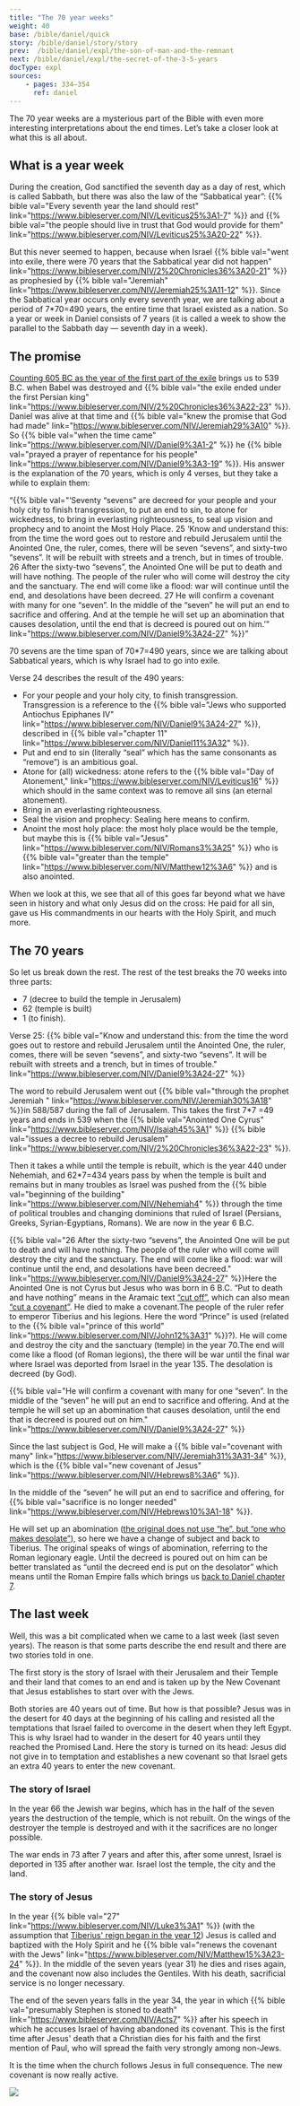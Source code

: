 ```yaml
---
title: "The 70 year weeks"
weight: 40
base: /bible/daniel/quick
story: /bible/daniel/story/story
prev:  /bible/daniel/expl/the-son-of-man-and-the-remnant
next: /bible/daniel/expl/the-secret-of-the-3-5-years
docType: expl
sources:
    - pages: 334–354
      ref: daniel
---
```


The 70 year weeks are a mysterious part of the Bible with even more interesting interpretations about the end times. Let’s take a closer look at what this is all about.

## What is a year week

<a name="e18f"></a>
During the creation, God sanctified the seventh day as a day of rest, which is called Sabbath, but there was also the law of the “Sabbatical year”: {{% bible val="Every seventh year the land should rest" link="https://www.bibleserver.com/NIV/Leviticus25%3A1-7" %}} and {{% bible val="the people should live in trust that God would provide for them" link="https://www.bibleserver.com/NIV/Leviticus25%3A20-22" %}}.

But this never seemed to happen, because when Israel {{% bible val="went into exile, there were 70 years that the Sabbatical year did not happen" link="https://www.bibleserver.com/NIV/2%20Chronicles36%3A20-21" %}} as prophesied by {{% bible val="Jeremiah" link="https://www.bibleserver.com/NIV/Jeremiah25%3A11-12" %}}. Since the Sabbatical year occurs only every seventh year, we are talking about a period of 7*70=490 years, the entire time that Israel existed as a nation. So a year or week in Daniel consists of 7 years (it is called a week to show the parallel to the Sabbath day — seventh day in a week).

## The promise

<a name="2d32"></a>
[Counting 605 BC as the year of the first part of the exile](https://seminary.bju.edu/theology-in-3d/so-was-it-70-years-or-not/) brings us to 539 B.C. when Babel was destroyed and {{% bible val="the exile ended under the first Persian king" link="https://www.bibleserver.com/NIV/2%20Chronicles36%3A22-23" %}}. Daniel was alive at that time and {{% bible val="knew the promise that God had made" link="https://www.bibleserver.com/NIV/Jeremiah29%3A10" %}}. So {{% bible val="when the time came" link="https://www.bibleserver.com/NIV/Daniel9%3A1-2" %}} he {{% bible val="prayed a prayer of repentance for his people" link="https://www.bibleserver.com/NIV/Daniel9%3A3-19" %}}. His answer is the explanation of the 70 years, which is only 4 verses, but they take a while to explain them:

“{{% bible val="‘Seventy “sevens” are decreed for your people and your holy city to finish transgression, to put an end to sin, to atone for wickedness, to bring in everlasting righteousness, to seal up vision and prophecy and to anoint the Most Holy Place. 25 ‘Know and understand this: from the time the word goes out to restore and rebuild Jerusalem until the Anointed One, the ruler, comes, there will be seven “sevens”, and sixty-two “sevens”. It will be rebuilt with streets and a trench, but in times of trouble. 26 After the sixty-two “sevens”, the Anointed One will be put to death and will have nothing. The people of the ruler who will come will destroy the city and the sanctuary. The end will come like a flood: war will continue until the end, and desolations have been decreed. 27 He will confirm a covenant with many for one “seven”. In the middle of the “seven” he will put an end to sacrifice and offering. And at the temple he will set up an abomination that causes desolation, until the end that is decreed is poured out on him.’" link="https://www.bibleserver.com/NIV/Daniel9%3A24-27" %}}”

70 sevens are the time span of 70*7=490 years, since we are talking about Sabbatical years, which is why Israel had to go into exile.

Verse 24 describes the result of the 490 years:

- For your people and your holy city, to finish transgression. Transgression is a reference to the {{% bible val="Jews who supported Antiochus Epiphanes IV" link="https://www.bibleserver.com/NIV/Daniel9%3A24-27" %}}, described in {{% bible val="chapter 11" link="https://www.bibleserver.com/NIV/Daniel11%3A32" %}}.
- Put and end to sin (literally “seal” which has the same consonants as “remove”) is an ambitious goal.
- Atone for (all) wickedness: atone refers to the {{% bible val="Day of Atonement," link="https://www.bibleserver.com/NIV/Leviticus16" %}} which should in the same context was to remove all sins (an eternal atonement).
- Bring in an everlasting righteousness.
- Seal the vision and prophecy: Sealing here means to confirm.
- Anoint the most holy place: the most holy place would be the temple, but maybe this is {{% bible val="Jesus" link="https://www.bibleserver.com/NIV/Romans3%3A25" %}} who is {{% bible val="greater than the temple" link="https://www.bibleserver.com/NIV/Matthew12%3A6" %}} and is also anointed.

When we look at this, we see that all of this goes far beyond what we have seen in history and what only Jesus did on the cross: He paid for all sin, gave us His commandments in our hearts with the Holy Spirit, and much more.

## The 70 years

<a name="6576"></a>
So let us break down the rest. The rest of the test breaks the 70 weeks into three parts:

- 7 (decree to build the temple in Jerusalem)
- 62 (temple is built)
- 1 (to finish).

Verse 25: {{% bible val="Know and understand this: from the time the word goes out to restore and rebuild Jerusalem until the Anointed One, the ruler, comes, there will be seven “sevens”, and sixty-two “sevens”. It will be rebuilt with streets and a trench, but in times of trouble." link="https://www.bibleserver.com/NIV/Daniel9%3A24-27" %}}

The word to rebuild Jerusalem went out {{% bible val="through the prophet Jeremiah " link="https://www.bibleserver.com/NIV/Jeremiah30%3A18" %}}in 588/587 during the fall of Jerusalem. This takes the first 7*7 =49 years and ends in 539 when the {{% bible val="Anointed One Cyrus" link="https://www.bibleserver.com/NIV/Isaiah45%3A1" %}} {{% bible val="issues a decree to rebuild Jerusalem" link="https://www.bibleserver.com/NIV/2%20Chronicles36%3A22-23" %}}.

Then it takes a while until the temple is rebuilt, which is the year 440 under Nehemiah, and 62*7=434 years pass by when the temple is built and remains but in many troubles as Israel was pushed from the {{% bible val="beginning of the building" link="https://www.bibleserver.com/NIV/Nehemiah4" %}} through the time of political troubles and changing dominions that ruled of Israel (Persians, Greeks, Syrian-Egyptians, Romans). We are now in the year 6 B.C.

{{% bible val="26 After the sixty-two “sevens”, the Anointed One will be put to death and will have nothing. The people of the ruler who will come will destroy the city and the sanctuary. The end will come like a flood: war will continue until the end, and desolations have been decreed." link="https://www.bibleserver.com/NIV/Daniel9%3A24-27" %}}Here the Anointed One is not Cyrus but Jesus who was born in 6 B.C. “Put to death and have nothing” means in the Aramaic text [“cut off”](https://biblehub.com/interlinear/daniel/9-26.htm), which can also mean [“cut a covenant”](https://biblehub.com/hebrew/3772.htm). He died to make a covenant.The people of the ruler refer to emperor Tiberius and his legions. Here the word “Prince” is used (related to the {{% bible val="prince of this world" link="https://www.bibleserver.com/NIV/John12%3A31" %}}?). He will come and destroy the city and the sanctuary (temple) in the year 70.The end will come like a flood (of Roman legions), the there will be war until the final war where Israel was deported from Israel in the year 135. The desolation is decreed (by God).

{{% bible val="He will confirm a covenant with many for one “seven”. In the middle of the “seven” he will put an end to sacrifice and offering. And at the temple he will set up an abomination that causes desolation, until the end that is decreed is poured out on him." link="https://www.bibleserver.com/NIV/Daniel9%3A24-27" %}}

Since the last subject is God, He will make a {{% bible val="covenant with many" link="https://www.bibleserver.com/NIV/Jeremiah31%3A31-34" %}}, which is the {{% bible val="new covenant of Jesus" link="https://www.bibleserver.com/NIV/Hebrews8%3A6" %}}.

In the middle of the “seven” he will put an end to sacrifice and offering, for {{% bible val="sacrifice is no longer needed" link="https://www.bibleserver.com/NIV/Hebrews10%3A1-18" %}}.

He will set up an abomination ([the original does not use “he”, but “one who makes desolate”](https://biblehub.com/interlinear/daniel/9-27.htm)), so here we have a change of subject and back to Tiberius. The original speaks of wings of abomination, referring to the Roman legionary eagle. Until the decreed is poured out on him can be better translated as “until the decreed end is put on the desolator” which means until the Roman Empire falls which brings us [back to Daniel chapter 7](/bible/daniel/expl/the-four-kingdoms-in-daniel).

## The last week

Well, this was a bit complicated when we came to a last week (last seven years). The reason is that some parts describe the end result and there are two stories told in one.

The first story is the story of Israel with their Jerusalem and their Temple and their land that comes to an end and is taken up by the New Covenant that Jesus establishes to start over with the Jews.

Both stories are 40 years out of time. But how is that possible? Jesus was in the desert for 40 days at the beginning of his calling and resisted all the temptations that Israel failed to overcome in the desert when they left Egypt. This is why Israel had to wander in the desert for 40 years until they reached the Promised Land. Here the story is turned on its head: Jesus did not give in to temptation and establishes a new covenant so that Israel gets an extra 40 years to enter the new covenant.

### The story of Israel

In the year 66 the Jewish war begins, which has in the half of the seven years the destruction of the temple, which is not rebuilt. On the wings of the destroyer the temple is destroyed and with it the sacrifices are no longer possible.

The war ends in 73 after 7 years and after this, after some unrest, Israel is deported in 135 after another war. Israel lost the temple, the city and the land.

### The story of Jesus

In the year {{% bible val="27" link="https://www.bibleserver.com/NIV/Luke3%3A1" %}} (with the assumption that [Tiberius' reign began in the year 12](https://www.tyndalebulletin.org/article/37789-reckoning-tiberius-s-reign-and-jesus-s-baptism-first-and-second-century-evidence-concerning-tiberius-s-fifteenth-year-luke-3-1.pdf)) Jesus is called and baptized with the Holy Spirit and he {{% bible val="renews the covenant with the Jews" link="https://www.bibleserver.com/NIV/Matthew15%3A23-24" %}}. In the middle of the seven years (year 31) he dies and rises again, and the covenant now also includes the Gentiles. With his death, sacrificial service is no longer necessary.

The end of the seven years falls in the year 34, the year in which {{% bible val="presumably Stephen is stoned to death" link="https://www.bibleserver.com/NIV/Acts7" %}} after his speech in which he accuses Israel of having abandoned its covenant. This is the first time after Jesus' death that a Christian dies for his faith and the first mention of Paul, who will spread the faith very strongly among non-Jews. 

It is the time when the church follows Jesus in full consequence. The new covenant is now really active.

![](/images/70years_en.jpg)
